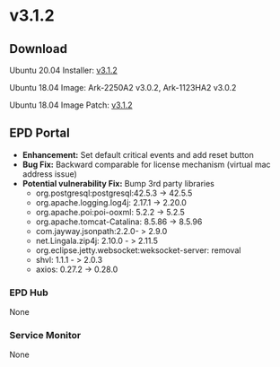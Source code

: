 # v3.1.2

## Download

Ubuntu 20.04 Installer: [v3.1.2 ](https://advantecho365-my.sharepoint.com/:u:/r/personal/homer\_wang\_advantech\_com/Documents/3.1.2%20Installation%20Package/DeviceOnEPDInstaller\_u2004\_3.1.2.tar.gz?csf=1\&web=1\&e=7W029B)

Ubuntu 18.04 Image: Ark-2250A2 v3.0.2, [ ](https://eiot.blob.core.windows.net/deviceon/DeviceOn\_Server\_Ubuntu-20.04\_x64\_5.2.4.run)Ark-1123HA2 v3.0.2 [ ](https://eiot.blob.core.windows.net/deviceon/DeviceOn\_Server\_Ubuntu-20.04\_x64\_5.2.4.run)

Ubuntu 18.04 Image Patch: [v3.1.2](https://advantecho365-my.sharepoint.com/:u:/g/personal/homer\_wang\_advantech\_com/EXngd2yAAHFIqVgqh2pCTHMB-O0qOdTmw9qI\_2HKocVSpg?e=D7GJge)



## EPD Portal

* **Enhancement:** Set default critical events and add reset button
* **Bug Fix:** Backward comparable for license mechanism (virtual mac address issue)
* **Potential vulnerability Fix:** Bump 3rd party libraries&#x20;
  * org.postgresql:postgresql:42.5.3 -> 42.5.5
  * org.apache.logging.log4j: 2.17.1 -> 2.20.0
  * org.apache.poi:poi-ooxml: 5.2.2 -> 5.2.5
  * org.apache.tomcat-Catalina: 8.5.86 -> 8.5.96
  * com.jayway.jsonpath:2.2.0- > 2.9.0
  * net.Lingala.zip4j: 2.10.0 - > 2.11.5
  * org.eclipse.jetty.websocket:weksocket-server: removal
  * shvl: 1.1.1 - > 2.0.3
  * axios: 0.27.2 -> 0.28.0

### EPD Hub

None

### Service Monitor

None[ ](https://advantecho365-my.sharepoint.com/:u:/g/personal/homer\_wang\_advantech\_com/EXngd2yAAHFIqVgqh2pCTHMB-O0qOdTmw9qI\_2HKocVSpg?e=D7GJge)
